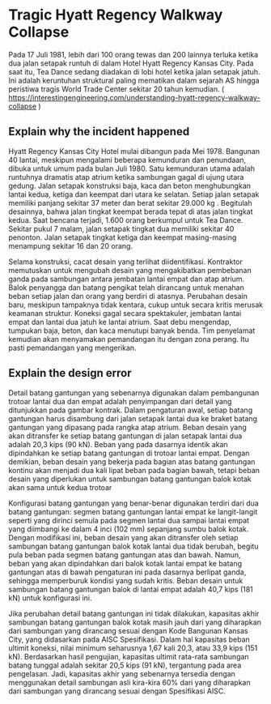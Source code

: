 # Tragic Hyatt Regency Walkway Collapse

Pada 17 Juli 1981, lebih dari 100 orang tewas dan 200 lainnya terluka ketika dua jalan setapak runtuh di dalam Hotel Hyatt Regency Kansas City. Pada saat itu, Tea Dance sedang diadakan di lobi hotel ketika jalan setapak jatuh. Ini adalah keruntuhan struktural paling mematikan dalam sejarah AS hingga peristiwa tragis World Trade Center sekitar 20 tahun kemudian. ( https://interestingengineering.com/understanding-hyatt-regency-walkway-collapse )


## Explain why the incident happened

Hyatt Regency Kansas City Hotel mulai dibangun pada Mei 1978. Bangunan 40 lantai, meskipun mengalami beberapa kemunduran dan penundaan, dibuka untuk umum pada bulan Juli 1980. Satu kemunduran utama adalah runtuhnya dramatis atap atrium  ketika sambungan gagal di ujung utara gedung.
Jalan setapak konstruksi baja, kaca dan beton menghubungkan lantai kedua, ketiga dan keempat dari utara ke selatan. Setiap jalan setapak memiliki panjang sekitar 37 meter dan berat sekitar 29.000 kg . Begitulah desainnya, bahwa jalan tingkat keempat berada tepat di atas jalan tingkat kedua.
Saat bencana terjadi, 1.600 orang berkumpul untuk Tea Dance. Sekitar pukul 7 malam, jalan setapak tingkat dua memiliki sekitar 40 penonton. Jalan setapak tingkat ketiga dan keempat masing-masing menampung sekitar 16 dan 20 orang.

Selama konstruksi, cacat desain yang terlihat diidentifikasi. Kontraktor memutuskan untuk mengubah desain yang mengakibatkan pembebanan ganda pada sambungan antara jembatan lantai empat dan atap atrium. Balok penyangga dan batang pengikat telah dirancang untuk menahan beban setiap jalan dan orang yang berdiri di atasnya. Perubahan desain baru, meskipun tampaknya tidak kentara, cukup untuk secara kritis merusak keamanan struktur.
Koneksi gagal secara spektakuler, jembatan lantai empat dan lantai dua jatuh ke lantai atrium. Saat debu mengendap, tumpukan baja, beton, dan kaca menutupi banyak benda. Tim penyelamat kemudian akan menyamakan pemandangan itu dengan zona perang. Itu pasti pemandangan yang mengerikan.


## Explain the design error

Detail batang gantungan yang sebenarnya digunakan dalam pembangunan trotoar lantai dua dan empat adalah penyimpangan dari detail yang ditunjukkan pada gambar kontrak. Dalam pengaturan awal, setiap batang gantungan harus disambung dari jalan setapak lantai dua ke braket batang gantungan yang dipasang pada rangka atap atrium. Beban desain yang akan ditransfer ke setiap batang gantungan di jalan setapak lantai dua adalah 20,3 kips (90 kN). Beban yang pada dasarnya identik akan dipindahkan ke setiap batang gantungan di trotoar lantai empat. Dengan demikian, beban desain yang bekerja pada bagian atas batang gantungan kontinu akan menjadi dua kali lipat beban pada bagian bawah, tetapi beban desain yang diperlukan untuk sambungan batang gantungan balok kotak akan sama untuk kedua trotoar

Konfigurasi batang gantungan yang benar-benar digunakan terdiri dari dua batang gantungan: segmen batang gantungan lantai empat ke langit-langit seperti yang dirinci semula pada segmen lantai dua sampai lantai empat yang diimbangi ke dalam 4 inci (102 mm) sepanjang sumbu balok kotak. Dengan modifikasi ini, beban desain yang akan ditransfer oleh setiap sambungan batang gantungan balok kotak lantai dua tidak berubah, begitu pula beban pada segmen batang gantungan atas dan bawah. Namun, beban yang akan dipindahkan dari balok kotak lantai empat ke batang gantungan atas di bawah pengaturan ini pada dasarnya berlipat ganda, sehingga memperburuk kondisi yang sudah kritis. Beban desain untuk sambungan batang gantungan balok di lantai empat adalah 40,7 kips (181 kN) untuk konfigurasi ini.

Jika perubahan detail batang gantungan ini tidak dilakukan, kapasitas akhir sambungan batang gantungan balok kotak masih jauh dari yang diharapkan dari sambungan yang dirancang sesuai dengan Kode Bangunan Kansas City, yang didasarkan pada AISC Spesifikasi. Dalam hal kapasitas beban ultimit koneksi, nilai minimum seharusnya 1,67 kali 20,3, atau 33,9 kips (151 kN). Berdasarkan hasil pengujian, kapasitas ultimit rata-rata sambungan batang tunggal adalah sekitar 20,5 kips (91 kN), tergantung pada area pengelasan. Jadi, kapasitas akhir yang sebenarnya tersedia dengan menggunakan detail sambungan asli kira-kira 60% dari yang diharapkan dari sambungan yang dirancang sesuai dengan Spesifikasi AISC.